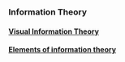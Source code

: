 ### Information Theory

#### [Visual Information Theory](https://colah.github.io/posts/2015-09-Visual-Information/)
#### [Elements of information theory](http://staff.ustc.edu.cn/~cgong821/Wiley.Interscience.Elements.of.Information.Theory.Jul.2006.eBook-DDU.pdf)
